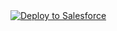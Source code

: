 <a href="https://githubsfdeploy.herokuapp.com?owner=HavJulien&repo=P12-D-ployez-votre-application-Salesforce&ref=main">
  <img alt="Deploy to Salesforce"
       src="https://raw.githubusercontent.com/afawcett/githubsfdeploy/master/deploy.png">
</a>
